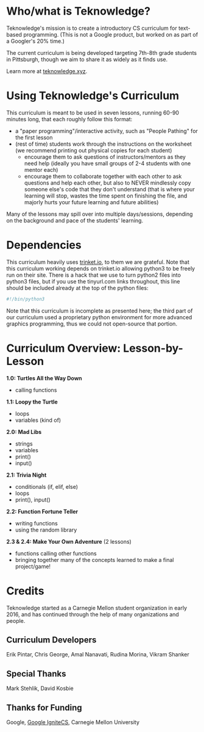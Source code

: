 # Who/what is Teknowledge?
Teknowledge's mission is to create a introductory CS curriculum for text-based programming. (This is not a Google product, but worked on as part of a Googler's 20% time.)

The current curriculum is being developed targeting 7th-8th grade students in Pittsburgh, though we aim to share it as widely as it finds use.

Learn more at [teknowledge.xyz](http://teknowledge.xyz).

# Using Teknowledge's Curriculum

This curriculum is meant to be used in seven lessons, running 60-90 minutes long, that each roughly follow this format:
* a "paper programming"/interactive activity, such as "People Pathing" for the first lesson
* (rest of time) students work through the instructions on the worksheet (we recommend printing out physical copies for each student)
	* encourage them to ask questions of instructors/mentors as they need help (ideally you have small groups of 2-4 students with one mentor each)
	* encourage them to collaborate together with each other to ask questions and help each other, but also to NEVER mindlessly copy someone else's code that they don't understand (that is where your learning will stop, wastes the time spent on finishing the file, and majorly hurts your future learning and future abilities)

Many of the lessons may spill over into multiple days/sessions, depending on the background and pace of the students' learning.

# Dependencies

This curriculum heavily uses [trinket.io](http://trinket.io), to them we are grateful. Note that this curriculum working depends on trinket.io allowing python3 to be freely run on their site.  There is a hack that we use to turn python2 files into python3 files, but if you use the tinyurl.com links throughout, this line should be included already at the top of the python files:

```python
#!/bin/python3
```

Note that this curriculum is incomplete as presented here; the third part of our curriculum used a proprietary python environment for more advanced graphics programming, thus we could not open-source that portion.

# Curriculum Overview: Lesson-by-Lesson

**1.0: Turtles All the Way Down**
* calling functions

**1.1: Loopy the Turtle**
* loops
* variables (kind of)

**2.0: Mad Libs**
* strings
* variables
* print()
* input()

**2.1: Trivia Night**
* conditionals (if, elif, else)
* loops
* print(), input()

**2.2: Function Fortune Teller**
* writing functions
* using the random library

**2.3 & 2.4: Make Your Own Adventure** (2 lessons)
* functions calling other functions
* bringing together many of the concepts learned to make a final project/game!

# Credits

Teknowledge started as a Carnegie Mellon student organization in early 2016, and has continued through the help of many organizations and people.

## Curriculum Developers
Erik Pintar, Chris George, Amal Nanavati, Rudina Morina, Vikram Shanker

## Special Thanks
Mark Stehlik, David Kosbie

## Thanks for Funding
Google, [Google IgniteCS](https://ignitecs.withgoogle.com/), Carnegie Mellon University
